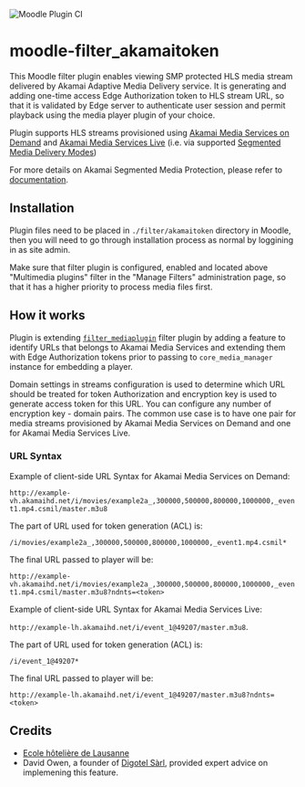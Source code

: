 ![Moodle Plugin CI](https://github.com/kabalin/moodle-filter_akamaitoken/workflows/Moodle%20Plugin%20CI/badge.svg)

moodle-filter_akamaitoken
=========================

This Moodle filter plugin enables viewing SMP protected HLS media stream
delivered by Akamai Adaptive Media Delivery service. It is generating and adding one-time
access Edge Authorization token to HLS stream URL, so that it is validated
by Edge server to authenticate user session and permit playback using the
media player plugin of your choice.

Plugin supports HLS streams provisioned using [Akamai Media Services on
Demand](https://learn.akamai.com/en-us/products/media_delivery/media_services_on_demand.html)
and [Akamai Media Services
Live](https://learn.akamai.com/en-us/products/media_delivery/media_services_live.html)
(i.e. via supported [Segmented Media Delivery Modes](https://learn.akamai.com/en-us/webhelp/adaptive-media-delivery/adaptive-media-delivery-implementation-guide/GUID-FA61EC80-6682-46D7-8E3D-9BCDBB90A5C5.html#GUID-FA61EC80-6682-46D7-8E3D-9BCDBB90A5C5))

For more details on Akamai Segmented Media Protection, please refer to [documentation](https://learn.akamai.com/en-us/webhelp/adaptive-media-delivery/adaptive-media-delivery-implementation-guide/GUID-C720FEF7-2FDE-469C-A7C4-6BD255729DD7.html).

Installation
------------

Plugin files need to be placed in `./filter/akamaitoken` directory in
Moodle, then you will need to go through installation process as normal by
loggining in as site admin.

Make sure that filter plugin is configured, enabled and located above
"Multimedia plugins" filter in the "Manage Filters" administration page, so
that it has a higher priority to process media files first.

How it works
------------

Plugin is extending
[`filter_mediaplugin`](https://github.com/moodle/moodle/tree/master/filter/mediaplugin)
filter plugin by adding a feature to identify URLs that belongs to Akamai
Media Services and extending them with Edge Authorization tokens prior to
passing to `core_media_manager` instance for embedding a player.

Domain settings in streams configuration is used to determine which URL should
be treated for token Authorization and encryption key is used to generate
access token for this URL. You can configure any number of encryption key - domain
pairs. The common use case is to have one pair for media streams provisioned
by Akamai Media Services on Demand and one for Akamai Media Services Live.

### URL Syntax

Example of client-side URL Syntax for Akamai Media Services on Demand:

`http://example-vh.akamaihd.net/i/movies/example2a_,300000,500000,800000,1000000,_event1.mp4.csmil/master.m3u8`

The part of URL used for token generation (ACL) is:

`/i/movies/example2a_,300000,500000,800000,1000000,_event1.mp4.csmil*`

The final URL passed to player will be:

`http://example-vh.akamaihd.net/i/movies/example2a_,300000,500000,800000,1000000,_event1.mp4.csmil/master.m3u8?ndnts=<token>`

Example of client-side URL Syntax for Akamai Media Services Live:

`http://example-lh.akamaihd.net/i/event_1@49207/master.m3u8`.

The part of URL used for token generation (ACL) is:

`/i/event_1@49207*`

The final URL passed to player will be:

`http://example-lh.akamaihd.net/i/event_1@49207/master.m3u8?ndnts=<token>`

Credits
-------

* [Ecole hôtelière de Lausanne](https://www.ehl.edu/)
* David Owen, a founder of [Digotel Sàrl](https://www.digotel.com), provided expert advice on implemening this feature.

